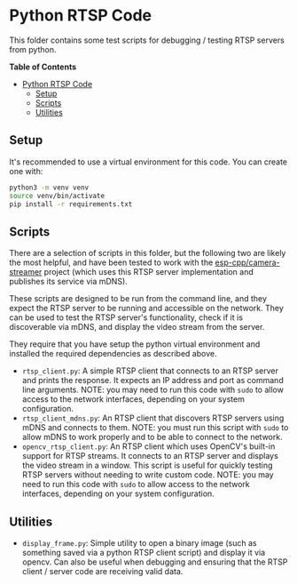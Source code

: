# Python RTSP Code

This folder contains some test scripts for debugging / testing RTSP servers from
python.

<!-- markdown-toc start - Don't edit this section. Run M-x markdown-toc-refresh-toc -->
**Table of Contents**

- [Python RTSP Code](#python-rtsp-code)
  - [Setup](#setup)
  - [Scripts](#scripts)
  - [Utilities](#utilities)

<!-- markdown-toc end -->


## Setup

It's recommended to use a virtual environment for this code. You can create one with:

```bash
python3 -m venv venv
source venv/bin/activate
pip install -r requirements.txt
```

## Scripts

There are a selection of scripts in this folder, but the following two are
likely the most helpful, and have been tested to work with the
[esp-cpp/camera-streamer](https://github.com/esp-cpp/camera-streamer) project
(which uses this RTSP server implementation and publishes its service via mDNS).

These scripts are designed to be run from the command line, and they expect the
RTSP server to be running and accessible on the network. They can be used to
test the RTSP server's functionality, check if it is discoverable via mDNS, and
display the video stream from the server. 

They require that you have setup the python virtual environment and installed
the required dependencies as described above.

- `rtsp_client.py`: A simple RTSP client that connects to an RTSP server and
  prints the response. It expects an IP address and port as command line
  arguments. NOTE: you may need to run this code with `sudo` to allow access to
  the network interfaces, depending on your system configuration.
- `rtsp_client_mdns.py`: An RTSP client that discovers RTSP servers using mDNS
  and connects to them. NOTE: you must run this script with `sudo` to allow mDNS
  to work properly and to be able to connect to the network.
- `opencv_rtsp_client.py`: An RTSP client which uses OpenCV's built-in support
  for RTSP streams. It connects to an RTSP server and displays the video stream
  in a window. This script is useful for quickly testing RTSP servers without
  needing to write custom code. NOTE: you may need to run this code with `sudo`
  to allow access to the network interfaces, depending on your system
  configuration.

## Utilities

- `display_frame.py`: Simple utility to open a binary image (such as something
  saved via a python RTSP client script) and display it via opencv. Can also be
  useful when debugging and ensuring that the RTSP client / server code are
  receiving valid data.
